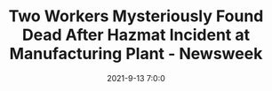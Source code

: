 ---
"title": "Two Workers Mysteriously Found Dead After Hazmat Incident at Manufacturing Plant - Newsweek"
"date": "2021-9-13 7:0:0"
"feed_name": "GOOGLENEWSINDUSTRIAL"
"feed_website": "https://news.google.com/search?q=industrial%2Bincident&hl=en-US&gl=US&ceid=US:en"
"feed_rss": "https://news.google.com/rss/search?q=industrial%2Bincident&hl=en-US&gl=US&ceid=US:en"
"link": "https://www.newsweek.com/two-workers-mysteriously-found-dead-hazmat-incident-manufacturing-plant-valley-proteins-1628339"
"file": "_posts/2021-1-1-9e04627621b9aa6905a79a72a83d0476e2c09673.md"
"accident": "0"
"drilling": "0"
"dead": "0"
"injured": "0"
"where": "unknown site"
---